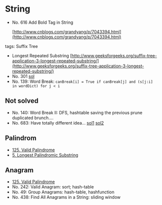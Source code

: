 # String

*   No. 616 Add Bold Tag in String

    &#x20; [http://www.cnblogs.com/grandyang/p/7043394.html](http://www.cnblogs.com/grandyang/p/7043394.html)

tags: Suffix Tree

* Longest Repeated Substring [http://www.geeksforgeeks.org/suffix-tree-application-3-longest-repeated-substring/](http://www.geeksforgeeks.org/suffix-tree-application-3-longest-repeated-substring/)
* No. 301 [sol](https://discuss.leetcode.com/topic/34875/easy-short-concise-and-fast-java-dfs-3-ms-solution)
* No. 139: Word Break: `canBreak[i] = True if canBreak[j] and (s[j:i] in wordDict) for j < i`

## Not solved

* No. 140: Word Break II: DFS, hashtable saving the previous prune duplicated brunch....
* No. 683: Have totally different idea... [sol1](http://blog.csdn.net/u014688145/article/details/78076621?locationNum=2\&fps=1) [sol2](http://bookshadow.com/weblog/2017/09/24/leetcode-k-empty-slots/)

## Palindrom

* [125. Valid Palindrome](https://leetcode.com/problems/valid-palindrome/)
* [5. Longest Palindromic Substring](https://leetcode.com/problems/longest-palindromic-substring/)

## Anagram

* [125. Valid Palindrome](https://leetcode.com/problems/valid-palindrome/)
* No. 242: Valid Anagram: sort; hash-table
* No. 49: Group Anagrams: hash-table, hashfunction
* No. 438: Find All Anagrams in a String: sliding window

